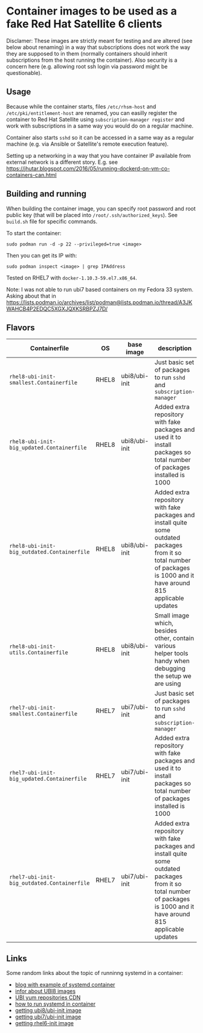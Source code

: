 Container images to be used as a fake Red Hat Satellite 6 clients
=================================================================

Disclamer: These images are strictly meant for testing and are altered
(see below about renaming) in a way that subscriptions does not work
the way they are supposed to in them (normally containers should inherit
subscriptions from the host running the container). Also security is
a concern here (e.g. allowing root ssh login via password might be
questionable).

Usage
-----

Because while the container starts, files `/etc/rhsm-host`
and `/etc/pki/entitlement-host` are renamed, you can easilly register
the container to Red Hat Satellite using `subscription-manager register`
and work with subscriptions in a same way you would do on a regular machine.

Container also starts `sshd` so it can be accessed in a same way as
a regular machine (e.g. via Ansible or Satellite's remote execution feature).

Setting up a networking in a way that you have container IP available
from external network is a different story. E.g. see https://jhutar.blogspot.com/2016/05/running-dockerd-on-vm-co-containers-can.html

Building and running
--------------------

When building the container image, you can specify root password
and root public key (that will be placed into `/root/.ssh/authorized_keys`).
See `build.sh` file for specific commands.

To start the container:

    sudo podman run -d -p 22 --privileged=true <image>

Then you can get its IP with:

    sudo podman inspect <image> | grep IPAddress

Tested on RHEL7 with `docker-1.10.3-59.el7.x86_64`.

Note: I was not able to run ubi7 based containers on my Fedora 33 system.
Asking about that in https://lists.podman.io/archives/list/podman@lists.podman.io/thread/A3JKWAHCB4P2EDQC5XGXJQXKSRBPZJ7D/

Flavors
-------

| Containerfile                        | OS    | base image | description |
| ------------------------------------ | ----- | ---------- | ----------- |
| `rhel8-ubi-init-smallest.Containerfile` | RHEL8 | ubi8/ubi-init | Just basic set of packages to run `sshd` and `subscription-manager` |
| `rhel8-ubi-init-big_updated.Containerfile` | RHEL8 | ubi8/ubi-init | Added extra repository with fake packages and used it to install packages so total number of packages installed is 1000 |
| `rhel8-ubi-init-big_outdated.Containerfile` | RHEL8 | ubi8/ubi-init | Added extra repository with fake packages and install quite some outdated packages from it so total number of packages is 1000 and it have around 815 applicable updates |
| `rhel8-ubi-init-utils.Containerfile` | RHEL8 | ubi8/ubi-init | Small image which, besides other, contain various helper tools handy when debugging the setup we are using |
| `rhel7-ubi-init-smallest.Containerfile` | RHEL7 | ubi7/ubi-init | Just basic set of packages to run `sshd` and `subscription-manager` |
| `rhel7-ubi-init-big_updated.Containerfile` | RHEL7 | ubi7/ubi-init | Added extra repository with fake packages and used it to install packages so total number of packages installed is 1000 |
| `rhel7-ubi-init-big_outdated.Containerfile` | RHEL7 | ubi7/ubi-init | Added extra repository with fake packages and install quite some outdated packages from it so total number of packages is 1000 and it have around 815 applicable updates |

Links
-----

Some random links about the topic of runninng systemd in a container:

* [blog with example of systemd container](https://www.redhat.com/sysadmin/session-recording-tlog)
* [infor about UBI8 images](https://developers.redhat.com/blog/2019/05/31/working-with-red-hat-enterprise-linux-universal-base-images-ubi/)
* [UBI yum repositories CDN](https://cdn-ubi.redhat.com/content/public/ubi/dist/)
* [how to run systemd in container](https://developers.redhat.com/blog/2019/04/24/how-to-run-systemd-in-a-container/)
* [getting ubi8/ubi-init image](https://catalog.redhat.com/software/containers/ubi8/ubi-init/5c359b97d70cc534b3a378c8?container-tabs=gti&gti-tabs=unauthenticated)
* [getting ubi7/ubi-init image](https://catalog.redhat.com/software/containers/ubi7/ubi-init/5c3596d7dd19c775cddfa784?container-tabs=gti&gti-tabs=unauthenticated)
* [getting rhel6-init image](https://catalog.redhat.com/software/containers/rhel6-init/59b6be2029373872cf9bfa8e?container-tabs=gti&gti-tabs=unauthenticated)
